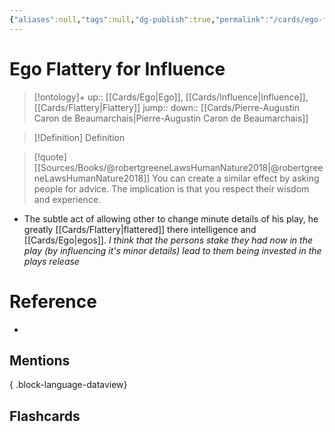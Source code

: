 ```yaml
---
{"aliases":null,"tags":null,"dg-publish":true,"permalink":"/cards/ego-flattery-for-influence/","dgPassFrontmatter":true}
---
```


# Ego Flattery for Influence

> [!ontology]+
> up:: [[Cards/Ego\|Ego]], [[Cards/Influence\|Influence]], [[Cards/Flattery\|Flattery]]
> jump:: 
> down:: [[Cards/Pierre-Augustin Caron de Beaumarchais\|Pierre-Augustin Caron de Beaumarchais]]

> [!Definition] Definition

> [!quote] [[Sources/Books/@robertgreeneLawsHumanNature2018\|@robertgreeneLawsHumanNature2018]]
> You can create a similar effect by asking people for advice. The implication is that you respect their wisdom and experience.

- The subtle act of allowing other to change minute details of his play, he greatly [[Cards/Flattery\|flattered]] there intelligence and [[Cards/Ego\|egos]]. *I think that the persons stake they had now in the play (by influencing it's minor details) lead to them being invested in the plays release*

# Reference

- 

## Mentions


{ .block-language-dataview}

## Flashcards